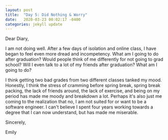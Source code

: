 ```yaml
---
layout: post
title:  "Day 5: Did Nothing & Worry"
date:   2020-03-23 00:02:17 -0400
categories: jekyll update
---
```


Dear Diary,

I am not doing well. After a few days of isolation and online class, I have began to feel even more dread and incompetency. What am I going to do after graduation? Would people think of me differently for not going to grad school? Will I even talk to a lot of my friends after graduation? What am I going to do? 

I think getting two bad grades from two different classes tanked my mood. Honestly, I think the stress of cramming before spring break, spring break packing, the lack of friends around, the lack of exercise, and being on my period has made me moody and breakdown a lot. Perhaps it's also just me coming to the realization that no, I am not suited for or want to be a software engineer. I can't believe I spent four years working towards a degree that I can now understand, but has made me miserable. 


Sincerely,

Emily